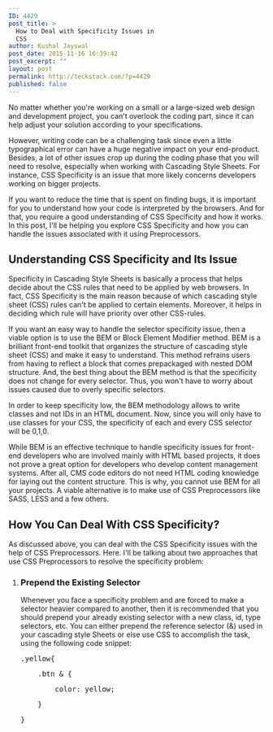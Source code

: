 ```yaml
---
ID: 4429
post_title: >
  How to Deal with Specificity Issues in
  CSS
author: Kushal Jayswal
post_date: 2015-11-16 16:39:42
post_excerpt: ""
layout: post
permalink: http://teckstack.com/?p=4429
published: false
---
```

No matter whether you're working on a small or a large-sized web design and development project, you can't overlook the coding part, since it can help adjust your solution according to your specifications.

However, writing code can be a challenging task since even a little typographical error can have a huge negative impact on your end-product. Besides, a lot of other issues crop up during the coding phase that you will need to resolve, especially when working with Cascading Style Sheets. For instance, CSS Specificity is an issue that more likely concerns developers working on bigger projects.

If you want to reduce the time that is spent on finding bugs, it is important for you to understand how your code is interpreted by the browsers. And for that, you require a good understanding of CSS Specificity and how it works. In this post, I'll be helping you explore CSS Specificity and how you can handle the issues associated with it using Preprocessors.
<h2>Understanding CSS Specificity and Its Issue</h2>
Specificity in Cascading Style Sheets is basically a process that helps decide about the CSS rules that need to be applied by web browsers. In fact, CSS Specificity is the main reason because of which cascading style sheet (CSS) rules can't be applied to certain elements. Moreover, it helps in deciding which rule will have priority over other CSS-rules.

If you want an easy way to handle the selector specificity issue, then a viable option is to use the BEM or Block Element Modifier method. BEM is a brilliant front-end toolkit that organizes the structure of cascading style sheet (CSS) and make it easy to understand. This method refrains users from having to reflect a block that comes prepackaged with nested DOM structure. And, the best thing about the BEM method is that the specificity does not change for every selector. Thus, you won't have to worry about issues caused due to overly specific selectors.

In order to keep specificity low, the BEM methodology allows to write classes and not IDs in an HTML document. Now, since you will only have to use classes for your CSS, the specificity of each and every CSS selector will be 0,1,0.

While BEM is an effective technique to handle specificity issues for front-end developers who are involved mainly with HTML based projects, it does not prove a great option for developers who develop content management systems. After all, CMS code editors do not need HTML coding knowledge for laying out the content structure. This is why, you cannot use BEM for all your projects. A viable alternative is to make use of CSS Preprocessors like SASS, LESS and a few others.
<h2>How You Can Deal With CSS Specificity?</h2>
As discussed above, you can deal with the CSS Specificity issues with the help of CSS Preprocessors. Here. I'll be talking about two approaches that use CSS Preprocessors to resolve the specificity problem:
<ol>
	<li>
<h3>Prepend the Existing Selector</h3>
Whenever you face a specificity problem and are forced to make a selector heavier compared to another, then it is recommended that you should prepend your already existing selector with a new class, id, type selectors, etc. You can either prepend the reference selector (&amp;) used in your cascading style Sheets or else use CSS to accomplish the task, using the following code snippet:
<pre>.yellow{</pre>
<pre>    .btn &amp; {</pre>
<pre>        color: yellow;</pre>
<pre>    }</pre>
<pre>}</pre>
</li>
</ol>